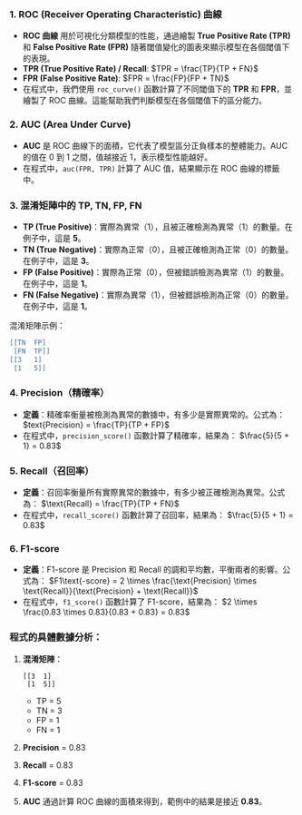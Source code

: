 ### 1. **ROC (Receiver Operating Characteristic) 曲線**
   - **ROC 曲線** 用於可視化分類模型的性能，通過繪製 **True Positive Rate (TPR)** 和 **False Positive Rate (FPR)** 隨著閾值變化的圖表來顯示模型在各個閾值下的表現。
   - **TPR (True Positive Rate) / Recall**:
    $TPR = \frac{TP}{TP + FN}$
   - **FPR (False Positive Rate)**:
    $FPR = \frac{FP}{FP + TN}$
   - 在程式中，我們使用 `roc_curve()` 函數計算了不同閾值下的 **TPR** 和 **FPR**，並繪製了 ROC 曲線。這能幫助我們判斷模型在各個閾值下的區分能力。


### 2. **AUC (Area Under Curve)**
   - **AUC** 是 ROC 曲線下的面積，它代表了模型區分正負樣本的整體能力。AUC 的值在 0 到 1 之間，值越接近 1，表示模型性能越好。
   - 在程式中，`auc(FPR, TPR)` 計算了 AUC 值，結果顯示在 ROC 曲線的標籤中。

### 3. **混淆矩陣中的 TP, TN, FP, FN**
   - **TP (True Positive)**：實際為異常（1），且被正確檢測為異常（1）的數量。在例子中，這是 **5**。
   - **TN (True Negative)**：實際為正常（0），且被正確檢測為正常（0）的數量。在例子中，這是 **3**。
   - **FP (False Positive)**：實際為正常（0），但被錯誤檢測為異常（1）的數量。在例子中，這是 **1**。
   - **FN (False Negative)**：實際為異常（1），但被錯誤檢測為正常（0）的數量。在例子中，這是 **1**。

   混淆矩陣示例：
   ```lua
   [[TN  FP]
    [FN  TP]]
   [[3   1]
    [1   5]]
   ```

### 4. **Precision（精確率）**
   - **定義**：精確率衡量被檢測為異常的數據中，有多少是實際異常的。公式為：
     $text{Precision} = \frac{TP}{TP + FP}$
   - 在程式中，`precision_score()` 函數計算了精確率，結果為：
     $\frac{5}{5 + 1} = 0.83$

### 5. **Recall（召回率）**
   - **定義**：召回率衡量所有實際異常的數據中，有多少被正確檢測為異常。公式為：
     $\text{Recall} = \frac{TP}{TP + FN}$
   - 在程式中，`recall_score()` 函數計算了召回率，結果為：
     $\frac{5}{5 + 1} = 0.83$

### 6. **F1-score**
   - **定義**：F1-score 是 Precision 和 Recall 的調和平均數，平衡兩者的影響。公式為：
     $F1\text{-score} = 2 \times \frac{\text{Precision} \times \text{Recall}}{\text{Precision} + \text{Recall}}$
   - 在程式中，`f1_score()` 函數計算了 F1-score，結果為：
     $2 \times \frac{0.83 \times 0.83}{0.83 + 0.83} = 0.83$

### 程式的具體數據分析：
1. **混淆矩陣**：
   ```
   [[3  1]
    [1  5]]
   ```
   - TP = 5
   - TN = 3
   - FP = 1
   - FN = 1

2. **Precision** = 0.83
3. **Recall** = 0.83
4. **F1-score** = 0.83
5. **AUC** 通過計算 ROC 曲線的面積來得到，範例中的結果是接近 **0.83**。
